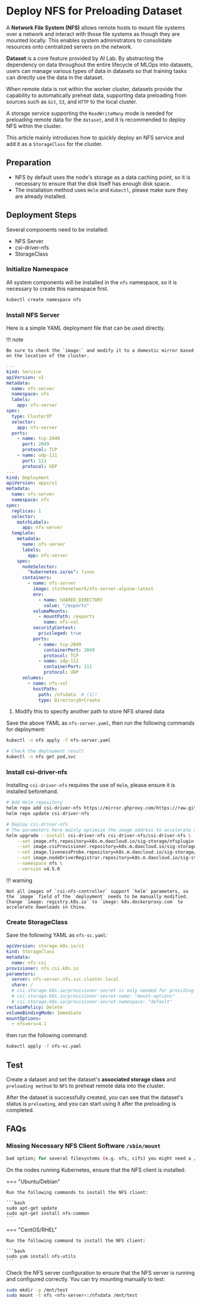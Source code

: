 # Deploy NFS for Preloading Dataset

A **Network File System (NFS)** allows remote hosts to mount file systems over a network and
interact with those file systems as though they are mounted locally. This enables
system administrators to consolidate resources onto centralized servers on the network.

**Dataset** is a core feature provided by AI Lab.
By abstracting the dependency on data throughout the entire lifecycle of MLOps
into datasets, users can manage various types of data in datasets so that
training tasks can directly use the data in the dataset.

When remote data is not within the worker cluster, datasets provide the capability
to automatically preheat data, supporting data preloading from sources such as
`Git`, `S3`, and `HTTP` to the local cluster.

A storage service supporting the `ReadWriteMany` mode is needed for preloading
remote data for the `dataset`, and it is recommended to deploy NFS within the cluster.

This article mainly introduces how to quickly deploy an NFS service and add it as a
`StorageClass` for the cluster.

## Preparation

* NFS by default uses the node's storage as a data caching point,
  so it is necessary to ensure that the disk itself has enough disk space.
* The installation method uses `Helm` and `Kubectl`, please make sure they are already installed.

## Deployment Steps

Several components need to be installed:

* NFS Server
* csi-driver-nfs
* StorageClass

### Initialize Namespace

All system components will be installed in the `nfs` namespace,
so it is necessary to create this namespace first.

```bash
kubectl create namespace nfs
```

### Install NFS Server

Here is a simple YAML deployment file that can be used directly.

!!! note

    Be sure to check the `image:` and modify it to a domestic mirror based on the location of the cluster.

```yaml title="nfs-server.yaml"
---
kind: Service
apiVersion: v1
metadata:
  name: nfs-server
  namespace: nfs
  labels:
    app: nfs-server
spec:
  type: ClusterIP
  selector:
    app: nfs-server
  ports:
    - name: tcp-2049
      port: 2049
      protocol: TCP
    - name: udp-111
      port: 111
      protocol: UDP
---
kind: Deployment
apiVersion: apps/v1
metadata:
  name: nfs-server
  namespace: nfs
spec:
  replicas: 1
  selector:
    matchLabels:
      app: nfs-server
  template:
    metadata:
      name: nfs-server
      labels:
        app: nfs-server
    spec:
      nodeSelector:
        "kubernetes.io/os": linux
      containers:
        - name: nfs-server
          image: itsthenetwork/nfs-server-alpine:latest
          env:
            - name: SHARED_DIRECTORY
              value: "/exports"
          volumeMounts:
            - mountPath: /exports
              name: nfs-vol
          securityContext:
            privileged: true
          ports:
            - name: tcp-2049
              containerPort: 2049
              protocol: TCP
            - name: udp-111
              containerPort: 111
              protocol: UDP
      volumes:
        - name: nfs-vol
          hostPath:
            path: /nfsdata  # (1)!
            type: DirectoryOrCreate
```

1. Modify this to specify another path to store NFS shared data

Save the above YAML as `nfs-server.yaml`, then run the following commands for deployment:

```bash
kubectl -n nfs apply -f nfs-server.yaml

# Check the deployment result
kubectl -n nfs get pod,svc
```

### Install csi-driver-nfs

Installing `csi-driver-nfs` requires the use of `Helm`, please ensure it is installed beforehand.

```bash
# Add Helm repository
helm repo add csi-driver-nfs https://mirror.ghproxy.com/https://raw.githubusercontent.com/kubernetes-csi/csi-driver-nfs/master/charts
helm repo update csi-driver-nfs

# Deploy csi-driver-nfs
# The parameters here mainly optimize the image address to accelerate downloads in China
helm upgrade --install csi-driver-nfs csi-driver-nfs/csi-driver-nfs \
    --set image.nfs.repository=k8s.m.daocloud.io/sig-storage/nfsplugin \
    --set image.csiProvisioner.repository=k8s.m.daocloud.io/sig-storage/csi-provisioner \
    --set image.livenessProbe.repository=k8s.m.daocloud.io/sig-storage/livenessprobe \
    --set image.nodeDriverRegistrar.repository=k8s.m.daocloud.io/sig-storage/csi-node-driver-registrar \
    --namespace nfs \
    --version v4.5.0
```

!!! warning

    Not all images of `csi-nfs-controller` support `helm` parameters, so the `image` field of the `deployment` needs to be manually modified.
    Change `image: registry.k8s.io` to `image: k8s.dockerproxy.com` to accelerate downloads in China.

### Create StorageClass

Save the following YAML as `nfs-sc.yaml`:

```yaml title="nfs-sc.yaml"
apiVersion: storage.k8s.io/v1
kind: StorageClass
metadata:
  name: nfs-csi
provisioner: nfs.csi.k8s.io
parameters:
  server: nfs-server.nfs.svc.cluster.local
  share: /
  # csi.storage.k8s.io/provisioner-secret is only needed for providing mountOptions in DeleteVolume
  # csi.storage.k8s.io/provisioner-secret-name: "mount-options"
  # csi.storage.k8s.io/provisioner-secret-namespace: "default"
reclaimPolicy: Delete
volumeBindingMode: Immediate
mountOptions:
  - nfsvers=4.1
```

then run the following command:

```bash
kubectl apply -f nfs-sc.yaml
```

## Test

Create a dataset and set the dataset's **associated storage class** and
`preloading method` to `NFS` to preheat remote data into the cluster.

After the dataset is successfully created, you can see that the dataset's status is `preloading`,
and you can start using it after the preloading is completed.

## FAQs

### Missing Necessary NFS Client Software `/sbin/mount`

```bash
bad option; for several filesystems (e.g. nfs, cifs) you might need a /sbin/mount.<type> helper program.
```

On the nodes running Kubernetes, ensure that the NFS client is installed:

=== "Ubuntu/Debian"

    Run the following commands to install the NFS client:

    ```bash
    sudo apt-get update
    sudo apt-get install nfs-common
    ```

=== "CentOS/RHEL"

    Run the following command to install the NFS client:

    ```bash
    sudo yum install nfs-utils
    ```

Check the NFS server configuration to ensure that the NFS server is running
and configured correctly. You can try mounting manually to test:

```bash
sudo mkdir -p /mnt/test
sudo mount -t nfs <nfs-server>:/nfsdata /mnt/test
```
